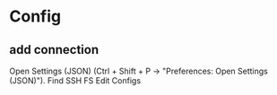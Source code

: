 # Config

## add connection

Open Settings (JSON) (Ctrl + Shift + P → "Preferences: Open Settings (JSON)").
Find SSH FS
Edit Configs